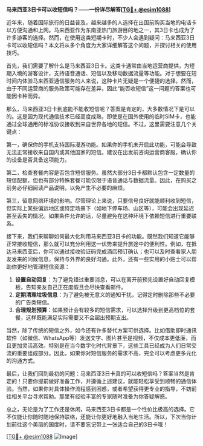 **马来西亚3日卡可以收短信吗？——一份详尽解答[[TG💪+ @esim1088](https://t.me/s/esim1088)]**

近年来，随着国际旅行的日益普及，越来越多的人选择在出国前购买当地的电话卡以方便沟通和上网。马来西亚作为东南亚热门旅游目的地之一，其3日卡也成为了许多游客的选择。然而，在使用这类短期卡时，不少人会遇到疑问：马来西亚3日卡可以收短信吗？本文将从多个角度为大家详细解答这个问题，并探讨相关的使用技巧。

首先，我们需要了解什么是马来西亚3日卡。这类卡通常由当地运营商提供，为短期入境的游客设计，支持语音通话、短信以及移动数据流量等功能。对于想要在短时间内体验马来西亚通信服务的人来说，这种卡片无疑是一个便捷的选择。然而，由于不同运营商的服务政策可能存在差异，因此“能否收短信”这一问题的答案也可能因卡种而异。

那么，马来西亚3日卡到底能不能收短信呢？答案是肯定的，大多数情况下是可以的。这是因为现代通信技术已经高度成熟，即使是在国外使用的临时SIM卡，也能通过全球通用的标准协议接收到来自世界各地的短信。不过，这里需要注意几个关键点：

第一，确保你的手机支持国际漫游功能。如果你的手机未开启此功能，可能会导致无法正常接收来自国内或其他国家的短信。建议在出发前咨询运营商客服，确认你的设备是否具备这项能力。

第二，检查套餐内容是否包含短信服务。虽然大部分3日卡都默认包含一定数量的短信配额，但也有部分特殊套餐可能仅限于语音通话与数据流量。因此，在购买之前务必仔细阅读产品说明，以免产生不必要的麻烦。

第三，留意网络环境的影响。尽管理论上来说，只要信号良好就能顺利收到短信，但实际上某些偏远地区或特定场景下（如地下停车场、山区等），可能会出现延迟甚至丢失的情况。如果条件允许的话，尽量避免在这种环境下依赖短信进行重要联系。

接下来，我们来聊聊如何最大化利用马来西亚3日卡的功能。既然我们知道它能够正常接收短信，那么就可以充分利用这一优势来提升旅途中的便利性。例如，在抵达马来西亚后，你可以通过接收验证码完成酒店预订确认；也可以及时查看家人朋友发来的问候信息，保持与外界的良好沟通。此外，还有一些实用的小贴士可以帮助你更好地管理短信资源：

1. **设置自动回复**：为了避免错过重要消息，可以在离开前预先设置好自动回复模板，告知亲友自己正在度假且会尽快查看邮件。
2. **定期清理垃圾信息**：为了避免被无意义的通知干扰，记得定时删除那些不必要的广告类短信。
3. **合理规划预算**：如果预计会有较多的短信需求，可以选择升级到更高档位的套餐，这样既能满足实际需要又不会超出预期支出。

当然，除了传统的短信之外，如今还有许多替代方案可供选择。比如借助即时通讯软件（如微信、WhatsApp等）发送文字、图片甚至是视频，不仅成本更低廉，而且更加灵活高效。特别是在当今数字化时代背景下，这些工具已经成为人们日常交流的重要组成部分。因此，如果你对短信服务的需求不高，完全可以考虑更多元化的沟通方式。

最后，让我们回到最初的问题：马来西亚3日卡真的可以收短信吗？答案当然是肯定的！只要你提前做好准备工作，并遵循上述建议，就能轻松享受到顺畅的通信体验。当然，如果你对具体操作流程感到困惑，或者希望获得更专业的指导，不妨前往相关平台寻求帮助。那里有经验丰富的专家随时准备为你答疑解惑。

总之，无论是为了工作还是休闲，马来西亚3日卡都是一个性价比极高的选择。它不仅能让你随时随地保持联络，还能让你更好地融入当地生活。所以，下次当你计划前往这个美丽的国度时，请不要忘记带上一张适合自己的3日卡哦！

[[TG💪+ @esim1088](https://t.me/s/esim1088) ![Image](https://i.postimg.cc/4NQfJmqS/Snipaste-2025-05-13-00-14-12.png)]